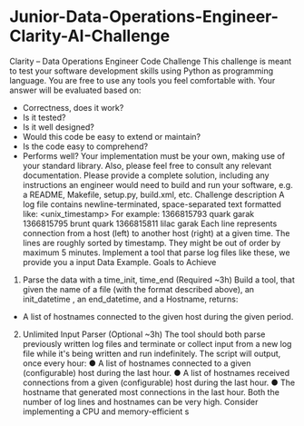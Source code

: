 # Junior-Data-Operations-Engineer-Clarity-AI-Challenge

Clarity – Data Operations Engineer Code Challenge
This challenge is meant to test your software development skills using Python as programming
language. You are free to use any tools you feel comfortable with.
Your answer will be evaluated based on:
- Correctness, does it work?
- Is it tested?
- Is it well designed?
- Would this code be easy to extend or maintain?
- Is the code easy to comprehend?
- Performs well?
Your implementation must be your own, making use of your standard library. Also, please feel free
to consult any relevant documentation. Please provide a complete solution, including any
instructions an engineer would need to build and run your software, e.g. a README, Makefile,
setup.py, build.xml, etc.
Challenge description
A log file contains newline-terminated, space-separated text formatted like:
<unix_timestamp> <hostname> <hostname>
For example:
1366815793 quark garak
1366815795 brunt quark
1366815811 lilac garak
Each line represents connection from a host (left) to another host (right) at a given time. The lines
are roughly sorted by timestamp. They might be out of order by maximum 5 minutes.
Implement a tool that parse log files like these, we provide you a input Data Example.
Goals to Achieve
1. Parse the data with a time_init, time_end (Required ~3h)
Build a tool, that given the name of a file (with the format described above), an init_datetime , an
end_datetime, and a Hostname, returns:
- A list of hostnames connected to the given host during the given period.
2. Unlimited Input Parser (Optional ~3h)
The tool should both parse previously written log files and terminate or collect input from a new log
file while it's being written and run indefinitely.
The script will output, once every hour:
● A list of hostnames connected to a given (configurable) host during the last hour.
● A list of hostnames received connections from a given (configurable) host during the last hour.
● The hostname that generated most connections in the last hour.
Both the number of log lines and hostnames can be very high. Consider implementing a CPU and
memory-efficient s
